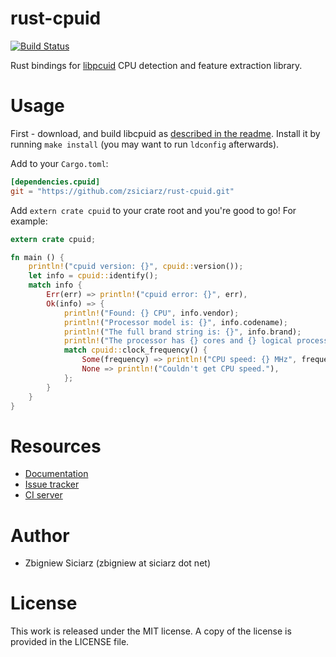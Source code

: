 rust-cpuid
==========

[![Build Status](https://travis-ci.org/zsiciarz/rust-cpuid.svg?branch=master)](https://travis-ci.org/zsiciarz/rust-cpuid)

Rust bindings for [libpcuid](https://github.com/anrieff/libcpuid)
CPU detection and feature extraction library.

Usage
=====

First - download, and build libcpuid as [described in the readme](https://github.com/anrieff/libcpuid). Install it by running `make install` (you may want to run `ldconfig` afterwards).

Add to your `Cargo.toml`:

```toml
[dependencies.cpuid]
git = "https://github.com/zsiciarz/rust-cpuid.git"
```

Add `extern crate cpuid` to your crate root and you're good to go! For example:

```rust
extern crate cpuid;

fn main () {
    println!("cpuid version: {}", cpuid::version());
    let info = cpuid::identify();
    match info {
        Err(err) => println!("cpuid error: {}", err),
        Ok(info) => {
            println!("Found: {} CPU", info.vendor);
            println!("Processor model is: {}", info.codename);
            println!("The full brand string is: {}", info.brand);
            println!("The processor has {} cores and {} logical processors", info.num_cores, info.num_logical_cpus);
            match cpuid::clock_frequency() {
                Some(frequency) => println!("CPU speed: {} MHz", frequency),
                None => println!("Couldn't get CPU speed."),
            };
        }
    }
}
```

Resources
=========

 * [Documentation](http://www.rust-ci.org/zsiciarz/rust-cpuid/doc/cpuid/)
 * [Issue tracker](https://github.com/zsiciarz/rust-cpuid/issues)
 * [CI server](https://travis-ci.org/zsiciarz/rust-cpuid)

Author
======

 * Zbigniew Siciarz (zbigniew at siciarz dot net)

License
=======

This work is released under the MIT license. A copy of the license is provided
in the LICENSE file.
